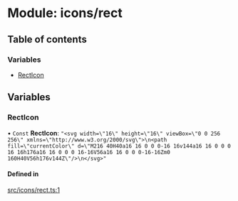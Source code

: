 # Module: icons/rect

## Table of contents

### Variables

- [RectIcon](icons_rect.md#recticon)

## Variables

### RectIcon

• `Const` **RectIcon**: ``"<svg width=\"16\" height=\"16\" viewBox=\"0 0 256 256\" xmlns=\"http://www.w3.org/2000/svg\">\n<path fill=\"currentColor\" d=\"M216 40H40a16 16 0 0 0-16 16v144a16 16 0 0 0 16 16h176a16 16 0 0 0 16-16V56a16 16 0 0 0-16-16Zm0 160H40V56h176v144Z\"/>\n</svg>"``

#### Defined in

[src/icons/rect.ts:1](https://github.com/fabwcie/drawer/blob/6f6bdfc/src/icons/rect.ts#L1)
